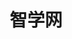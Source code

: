 ﻿---
id: 126
title: "智学网"
weight: 126
version: "1.0.0"
updateTime: "2022-01-05T08:57:33"
debName: "http://113.24.212.22:8090/upload/file/zhixuewang_1.0.0_loongarch64.deb"
debSize: "48.2 MB"
command: "zhixuewang"
---
